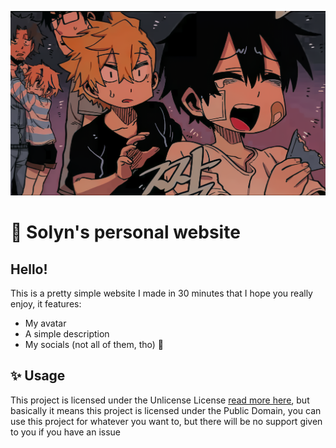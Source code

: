 ![Solyn's website background](https://github.com/Solynhoo/solyn.lol/blob/main/assets/og.png?raw=true)

# 🌿 Solyn's personal website

## Hello!

This is a pretty simple website I made in 30 minutes that I hope you really enjoy, it features:

- My avatar
- A simple description
- My socials (not all of them, tho) 🙂


## ✨ Usage

This project is licensed under the Unlicense License [read more here](https://unlicense.org/), but basically it means this project is licensed under the Public Domain, you can use this project for whatever you want to, but there will be no support given to you if you have an issue 
